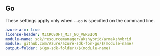## Go

These settings apply only when `--go` is specified on the command line.

```yaml $(go) && $(track2)
azure-arm: true
license-header: MICROSOFT_MIT_NO_VERSION
module-name: sdk/resourcemanager/akshybrid/armakshybrid
module: github.com/Azure/azure-sdk-for-go/$(module-name)
output-folder: $(go-sdk-folder)/$(module-name)
```
